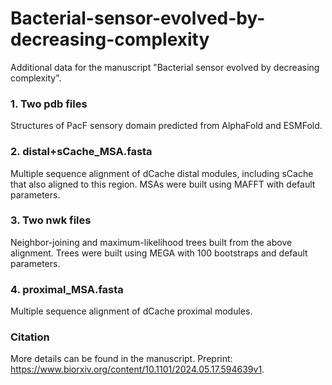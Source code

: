 # Bacterial-sensor-evolved-by-decreasing-complexity
Additional data for the manuscript "Bacterial sensor evolved by decreasing complexity".

### 1. Two pdb files
   Structures of PacF sensory domain predicted from AlphaFold and ESMFold.
### 2. distal+sCache_MSA.fasta
   Multiple sequence alignment of dCache distal modules, including sCache that also aligned to this region. MSAs were built using MAFFT with default parameters.
### 3. Two nwk files
   Neighbor-joining and maximum-likelihood trees built from the above alignment. Trees were built using MEGA with 100 bootstraps and default parameters.
### 4. proximal_MSA.fasta
   Multiple sequence alignment of dCache proximal modules. 

### Citation
More details can be found in the manuscript. Preprint: https://www.biorxiv.org/content/10.1101/2024.05.17.594639v1. 
